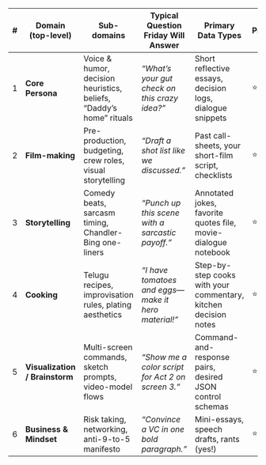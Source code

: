 | # | Domain (top-level)             | Sub-domains                                                         | Typical Question Friday Will Answer                 | Primary Data Types                                              | Priority |
| - | ------------------------------ | ------------------------------------------------------------------- | --------------------------------------------------- | --------------------------------------------------------------- | -------- |
| 1 | **Core Persona**               | Voice & humor, decision heuristics, beliefs, “Daddy’s home” rituals | *“What’s your gut check on this crazy idea?”*       | Short reflective essays, decision logs, dialogue snippets       | ⭐⭐⭐⭐     |
| 2 | **Film-making**                | Pre-production, budgeting, crew roles, visual storytelling          | *“Draft a shot list like we discussed.”*            | Past call-sheets, your short-film script, checklists            | ⭐⭐⭐      |
| 3 | **Storytelling**               | Comedy beats, sarcasm timing, Chandler-Bing one-liners              | *“Punch up this scene with a sarcastic payoff.”*    | Annotated jokes, favorite quotes file, movie-dialogue notebook  | ⭐⭐⭐      |
| 4 | **Cooking**                    | Telugu recipes, improvisation rules, plating aesthetics             | *“I have tomatoes and eggs—make it hero material!”* | Step-by-step cooks with your commentary, kitchen decision notes | ⭐⭐       |
| 5 | **Visualization / Brainstorm** | Multi-screen commands, sketch prompts, video-model flows            | *“Show me a color script for Act 2 on screen 3.”*   | Command-and-response pairs, desired JSON control schemas        | ⭐⭐       |
| 6 | **Business & Mindset**         | Risk taking, networking, anti-9-to-5 manifesto                      | *“Convince a VC in one bold paragraph.”*            | Mini-essays, speech drafts, rants (yes!)                        | ⭐        |
